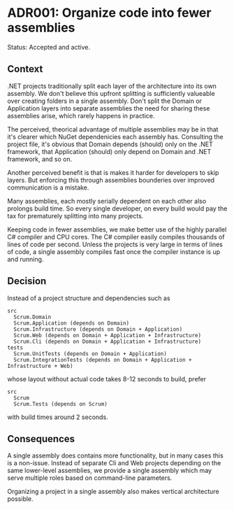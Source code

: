 # ADR001: Organize code into fewer assemblies

Status: Accepted and active.

## Context

.NET projects traditionally split each layer of the architecture into its own
assembly. We don't believe this upfront splitting is sufficiently valueable over
creating folders in a single assembly. Don't split the Domain or Application
layers into separate assemblies the need for sharing these assemblies arise,
which rarely happens in practice.

The perceived, theorical advantage of multiple assemblies may be in that it's
clearer which NuGet dependenicies each assembly has. Consulting the project
file, it's obvious that Domain depends (should) only on the .NET framework, that
Application (should) only depend on Domain and .NET framework, and so on.

Another perceived benefit is that is makes it harder for developers to skip
layers. But enforcing this through assemblies bounderies over improved
communication is a mistake.

Many assemblies, each mostly serially dependent on each other also prolongs
build time. So every single developer, on every build would pay the tax for
prematurely splitting into many projects.

Keeping code in fewer assemblies, we make better use of the highly parallel C#
compiler and CPU cores. The C# compiler easily compiles thousands of lines of
code per second. Unless the projects is very large in terms of lines of code, a
single assembly compiles fast once the compiler instance is up and running.

## Decision

Instead of a project structure and dependencies such as

```
src
  Scrum.Domain
  Scrum.Application (depends on Domain)
  Scrum.Infrastructure (depends on Domain + Application)
  Scrum.Web (depends on Domain + Application + Infrastructure)
  Scrum.Cli (depends on Domain + Application + Infrastructure)
tests
  Scrum.UnitTests (depends on Domain + Application)
  Scrum.IntegrationTests (depends on Domain + Application + Infrastructure + Web)
```

whose layout without actual code takes 8-12 seconds to build, prefer

```
src
  Scrum
  Scrum.Tests (depends on Scrum)
```

with build times around 2 seconds.

## Consequences

A single assembly does contains more functionality, but in many cases this is a
non-issue. Instead of separate Cli and Web projects depending on the same
lower-level assemblies, we provide a single assembly which may serve multiple
roles based on command-line parameters.

Organizing a project in a single assembly also makes vertical architecture
possible.
